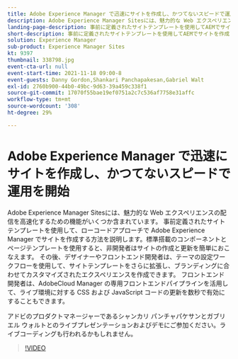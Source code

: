 ```yaml
---
title: Adobe Experience Manager で迅速にサイトを作成し、かつてないスピードで運用を開始
description: Adobe Experience Manager Sitesには、魅力的な Web エクスペリエンスの配信を高速化するための機能がいくつか含まれています。 事前定義されたサイトテンプレートを使用して、ローコードアプローチで Adobe Experience Manager でサイトを作成する方法を説明します。標準搭載のコンポーネントとページテンプレートを使用すると、非開発者はサイトの作成と更新を簡単におこなえます。 その後、デザイナーやフロントエンド開発者は、テーマの設定ワークフローを使用して、サイトテンプレートをさらに拡張し、ブランディングに合わせてカスタマイズされたエクスペリエンスを作成できます。 フロントエンド開発者は、AdobeCloud Manager の専用フロントエンドパイプラインを活用して、ライブ環境に対する CSS および JavaScript コードの更新を数秒で有効にすることもできます。
landing-page-description: 事前に定義されたサイトテンプレートを使用してAEMでサイトを作成し、非開発者が簡単にサイトを作成および更新できるようにする方法を説明します。
short-description: 事前に定義されたサイトテンプレートを使用してAEMでサイトを作成し、非開発者が簡単にサイトを作成および更新できるようにする方法を説明します。
solution: Experience Manager
sub-product: Experience Manager Sites
kt: 9397
thumbnail: 338798.jpg
event-cta-url: null
event-start-time: 2021-11-18 09:00-8
event-guests: Danny Gordon,Shankari Panchapakesan,Gabriel Walt
exl-id: 2760b900-44b0-49bc-9d63-39a459c338f1
source-git-commit: 17070f55bae19ef0751a2c7c536af7758e31affc
workflow-type: tm+mt
source-wordcount: '308'
ht-degree: 29%

---
```


# Adobe Experience Manager で迅速にサイトを作成し、かつてないスピードで運用を開始

Adobe Experience Manager Sitesには、魅力的な Web エクスペリエンスの配信を高速化するための機能がいくつか含まれています。 事前定義されたサイトテンプレートを使用して、ローコードアプローチで Adobe Experience Manager でサイトを作成する方法を説明します。標準搭載のコンポーネントとページテンプレートを使用すると、非開発者はサイトの作成と更新を簡単におこなえます。 その後、デザイナーやフロントエンド開発者は、テーマの設定ワークフローを使用して、サイトテンプレートをさらに拡張し、ブランディングに合わせてカスタマイズされたエクスペリエンスを作成できます。 フロントエンド開発者は、AdobeCloud Manager の専用フロントエンドパイプラインを活用して、ライブ環境に対する CSS および JavaScript コードの更新を数秒で有効にすることもできます。

アドビのプロダクトマネージャーであるシャンカリ パンチャパケサンとガブリエル ウォルトとのライブプレゼンテーションおよびデモにご参加ください。ライブコーディングも行われるかもしれません。

>[!VIDEO](https://video.tv.adobe.com/v/338798/?quality=12&learn=on)
